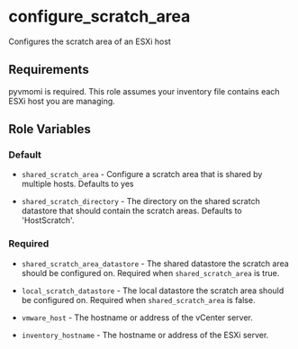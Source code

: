 configure_scratch_area
=========

Configures the scratch area of an ESXi host

Requirements
------------

pyvmomi is required. This role assumes your inventory file contains each ESXi host you are managing.

Role Variables
--------------

### Default

- `shared_scratch_area` - Configure a scratch area that is shared by multiple hosts.  Defaults to yes

- `shared_scratch_directory` - The directory on the shared scratch datastore that should contain the scratch areas.
  Defaults to 'HostScratch'.

### Required

- `shared_scratch_area_datastore` - The shared datastore the scratch area should be configured on.  Required when
  `shared_scratch_area` is true.

- `local_scratch_datastore` - The local datastore the scratch area should be configured on.  Required when
  `shared_scratch_area` is false.

- `vmware_host` - The hostname or address of the vCenter server.

- `inventory_hostname` - The hostname or address of the ESXi server.
